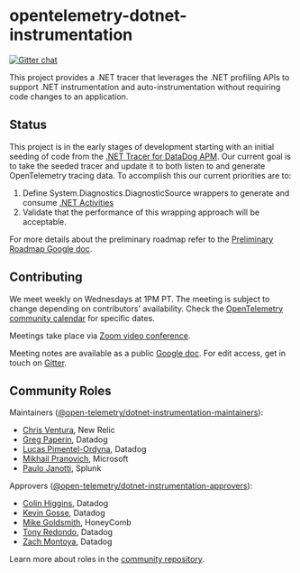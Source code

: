 # opentelemetry-dotnet-instrumentation
[![Gitter
chat](https://badges.gitter.im/open-telemetry/opentelemetry-dotnet.svg)](https://gitter.im/open-telemetry/opentelemetry-dotnet-auto-instr)

This project provides a .NET tracer that leverages the .NET profiling APIs to support .NET instrumentation and auto-instrumentation without requiring code changes to an application.

## Status

This project is in the early stages of development starting with an initial seeding of code from the [.NET Tracer for DataDog APM](https://github.com/DataDog/dd-trace-dotnet). Our current goal is to take the seeded tracer and update it to both listen to and generate OpenTelemetry tracing data. To accomplish this our current priorities are to:
1. Define System.Diagnostics.DiagnosticSource wrappers to generate and consume [.NET Activities](https://docs.microsoft.com/en-us/dotnet/api/system.diagnostics.activity?view=net-5.0)
2. Validate that the performance of this wrapping approach will be acceptable.

For more details about the preliminary roadmap refer to the [Preliminary Roadmap Google doc](https://docs.google.com/document/d/10BiAfYDURrk8PQxjT65bEc0ydVngWLoWk8IGo4xDKko/edit?usp=sharing).

## Contributing

We meet weekly on Wednesdays at 1PM PT. The meeting is subject to change depending on contributors'
availability. Check the [OpenTelemetry community
calendar](https://calendar.google.com/calendar/embed?src=google.com_b79e3e90j7bbsa2n2p5an5lf60%40group.calendar.google.com)
for specific dates.

Meetings take place via [Zoom video conference](https://zoom.us/j/8287234601).

Meeting notes are available as a public [Google
doc](https://docs.google.com/document/d/1XedN2D8_PH4YLej-maT8sp4RKogfuhFpccRi3QpUcoI/edit?usp=sharing).
For edit access, get in touch on
[Gitter](https://gitter.im/open-telemetry/opentelemetry-dotnet-auto-instr).

## Community Roles

Maintainers ([@open-telemetry/dotnet-instrumentation-maintainers](https://github.com/orgs/open-telemetry/teams/dotnet-instrumentation-maintainers)):

- [Chris Ventura](https://github.com/nrcventura), New Relic
- [Greg Paperin](https://github.com/macrogreg), Datadog
- [Lucas Pimentel-Ordyna](https://github.com/lucaspimentel), Datadog
- [Mikhail Pranovich](https://github.com/Mikhail-msft), Microsoft
- [Paulo Janotti](https://github.com/pjanotti), Splunk

Approvers ([@open-telemetry/dotnet-instrumentation-approvers](https://github.com/orgs/open-telemetry/teams/dotnet-instrumentation-approvers)):

- [Colin Higgins](https://github.com/colin-higgins), Datadog
- [Kevin Gosse](https://github.com/kevingosse), Datadog
- [Mike Goldsmith](https://github.com/MikeGoldsmith), HoneyComb
- [Tony Redondo](https://github.com/tonyredondo), Datadog
- [Zach Montoya](https://github.com/zacharycmontoya), Datadog

Learn more about roles in the [community repository](https://github.com/open-telemetry/community/blob/master/community-membership.md).
